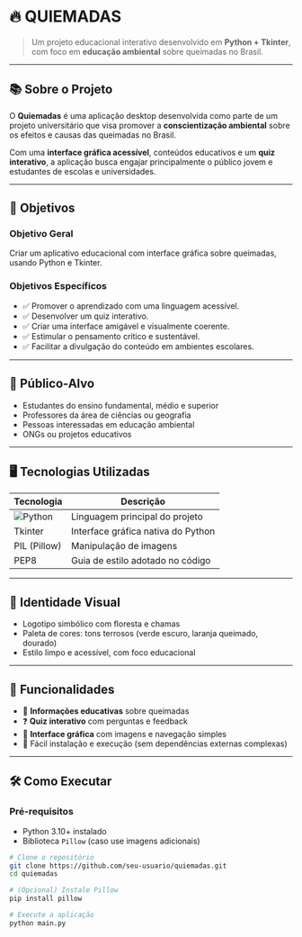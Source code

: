 # 🔥 QUIEMADAS

> Um projeto educacional interativo desenvolvido em **Python + Tkinter**, com foco em **educação ambiental** sobre queimadas no Brasil.

---

## 📚 Sobre o Projeto

O **Quiemadas** é uma aplicação desktop desenvolvida como parte de um projeto universitário que visa promover a **conscientização ambiental** sobre os efeitos e causas das queimadas no Brasil.  

Com uma **interface gráfica acessível**, conteúdos educativos e um **quiz interativo**, a aplicação busca engajar principalmente o público jovem e estudantes de escolas e universidades.

---

## 🎯 Objetivos

### Objetivo Geral
Criar um aplicativo educacional com interface gráfica sobre queimadas, usando Python e Tkinter.

### Objetivos Específicos
- ✅ Promover o aprendizado com uma linguagem acessível.  
- ✅ Desenvolver um quiz interativo.  
- ✅ Criar uma interface amigável e visualmente coerente.  
- ✅ Estimular o pensamento crítico e sustentável.  
- ✅ Facilitar a divulgação do conteúdo em ambientes escolares.

---

## 👥 Público-Alvo

- Estudantes do ensino fundamental, médio e superior  
- Professores da área de ciências ou geografia  
- Pessoas interessadas em educação ambiental  
- ONGs ou projetos educativos  

---

## 🖥️ Tecnologias Utilizadas

| Tecnologia | Descrição |
|------------|-----------|
| ![Python](https://img.shields.io/badge/Python-3.10-blue) | Linguagem principal do projeto |
| Tkinter    | Interface gráfica nativa do Python |
| PIL (Pillow) | Manipulação de imagens |
| PEP8       | Guia de estilo adotado no código |

---

## 📸 Identidade Visual

- Logotipo simbólico com floresta e chamas  
- Paleta de cores: tons terrosos (verde escuro, laranja queimado, dourado)  
- Estilo limpo e acessível, com foco educacional  

---

## 🧠 Funcionalidades

- 📝 **Informações educativas** sobre queimadas  
- ❓ **Quiz interativo** com perguntas e feedback  
- 🎨 **Interface gráfica** com imagens e navegação simples  
- 📂 Fácil instalação e execução (sem dependências externas complexas)  

---

## 🛠️ Como Executar

### Pré-requisitos
- Python 3.10+ instalado
- Biblioteca `Pillow` (caso use imagens adicionais)

```bash
# Clone o repositório
git clone https://github.com/seu-usuario/quiemadas.git
cd quiemadas

# (Opcional) Instale Pillow
pip install pillow

# Execute a aplicação
python main.py
